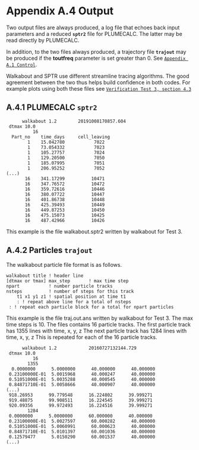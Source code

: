 # Appendix A.4  Output


Two output files are always produced, a log file that echoes back input parameters and a reduced **`sptr2`** file for PLUMECALC. The latter may be read directly by PLUMECALC.

In addition, to the two files always produced, a trajectory file **`trajout`** may be produced if the **toutfreq** parameter is set greater than 0.
See [`Appendix A.1 Control`](appendix-A1.md).


Walkabout and SPTR use different streamline tracing algorithms. The good agreement between the two thus helps build confidence in both codes.
For example plots using both these files see [`Verification Test 3, section 4.3`](4-verification-tests.md)


## A.4.1 PLUMECALC **`sptr2`**

```
      walkabout 1.2        20191008170857.604 
 dtmax 10.0                                                                      
          16
  Part_no    time_days     cell_leaving
        1    15.042780           7022
        1    73.054332           7023
        1    105.27757           7024
        1    129.20500           7050
        1    185.07995           7051
        1    206.95252           7052
(...)
       16    341.17299          10471
       16    347.76572          10472
       16    359.72616          10446
       16    380.07722          10447
       16    401.86738          10448
       16    425.39493          10449
       16    449.87253          10450
       16    475.15073          10425
       16    487.42966          10426
```
This example is the file walkabout.sptr2 written by walkabout for Test 3.

## A.4.2 Particles **`trajout`**


The walkabout particle file format is as follows.

```
walkabout title ! header line
[dtmax or tmax] max_step       ! max time step
npart           ! number particle tracks
nsteps          ! number of steps for this track
    t1 x1 y1 z1 ! spatial position at time t1
    : ! repeat above line for a total of nsteps
 : ! repeat each particle block for a total for npart particles
```

This example is the file traj.out.ans written by walkabout for Test 3.
The max time steps is 10. The files contains 16 particle tracks.
The first particle track has 1355 lines with time, x, y, z
The  next particle track has 1284 lines with time, x, y, z
This is repeated for each of the 16 particle tracks.


```
      walkabout 1.2            20160727132144.729 
 dtmax 10.0                                                                      
          16
        1355
  0.0000000      5.0000000      40.000000      40.000000    
 0.23100000E-01  5.0015968      40.000247      40.000000    
 0.51051000E-01  5.0035288      40.000545      40.000000    
 0.84871710E-01  5.0058666      40.000907      40.000000    
(...)
 918.26953      99.779548      16.224802      39.999271
 919.48875      99.908511      16.224545      39.999271
 920.09356      99.972493      16.224516      39.999271
        1284
 0.0000000      5.0000000      60.000000      40.000000
 0.23100000E-01  5.0027597      60.000282      40.000000
 0.51051000E-01  5.0060991      60.000623      40.000000
 0.84871710E-01  5.0101397      60.001036      40.000000
 0.12579477      5.0150290      60.001537      40.000000
(...)

```




